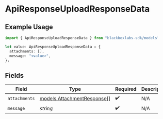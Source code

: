 # ApiResponseUploadResponseData

## Example Usage

```typescript
import { ApiResponseUploadResponseData } from "blackboxlabs-sdk/models";

let value: ApiResponseUploadResponseData = {
  attachments: [],
  message: "<value>",
};
```

## Fields

| Field                                                          | Type                                                           | Required                                                       | Description                                                    |
| -------------------------------------------------------------- | -------------------------------------------------------------- | -------------------------------------------------------------- | -------------------------------------------------------------- |
| `attachments`                                                  | [models.AttachmentResponse](../models/attachmentresponse.md)[] | :heavy_check_mark:                                             | N/A                                                            |
| `message`                                                      | *string*                                                       | :heavy_check_mark:                                             | N/A                                                            |